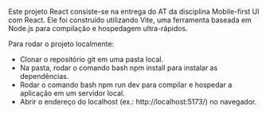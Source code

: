 Este projeto React consiste-se na entrega do AT da disciplina Mobile-first UI com React. Ele foi construído utilizando Vite, uma ferramenta baseada em Node.js para compilação e hospedagem ultra-rápidos.

Para rodar o projeto localmente:
- Clonar o repositório git em uma pasta local.
- Na pasta, rodar o comando bash npm install para instalar as dependências.
- Rodar o comando bash npm run dev para compilar e hospedar a aplicação em um servidor local.
- Abrir o endereço do localhost (ex.: http://localhost:5173/) no navegador.
